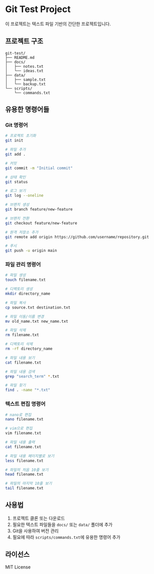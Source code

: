 # Git Test Project

이 프로젝트는 텍스트 파일 기반의 간단한 프로젝트입니다.

## 프로젝트 구조

```
git-test/
├── README.md
├── docs/
│   ├── notes.txt
│   └── ideas.txt
├── data/
│   ├── sample.txt
│   └── backup.txt
└── scripts/
    └── commands.txt
```

## 유용한 명령어들

### Git 명령어

```bash
# 프로젝트 초기화
git init

# 파일 추가
git add .

# 커밋
git commit -m "Initial commit"

# 상태 확인
git status

# 로그 보기
git log --oneline

# 브랜치 생성
git branch feature/new-feature

# 브랜치 전환
git checkout feature/new-feature

# 원격 저장소 추가
git remote add origin https://github.com/username/repository.git

# 푸시
git push -u origin main
```

### 파일 관리 명령어

```bash
# 파일 생성
touch filename.txt

# 디렉토리 생성
mkdir directory_name

# 파일 복사
cp source.txt destination.txt

# 파일 이동/이름 변경
mv old_name.txt new_name.txt

# 파일 삭제
rm filename.txt

# 디렉토리 삭제
rm -rf directory_name

# 파일 내용 보기
cat filename.txt

# 파일 내용 검색
grep "search_term" *.txt

# 파일 찾기
find . -name "*.txt"
```

### 텍스트 편집 명령어

```bash
# nano로 편집
nano filename.txt

# vim으로 편집
vim filename.txt

# 파일 내용 출력
cat filename.txt

# 파일 내용 페이지별로 보기
less filename.txt

# 파일의 처음 10줄 보기
head filename.txt

# 파일의 마지막 10줄 보기
tail filename.txt
```

## 사용법

1. 프로젝트 클론 또는 다운로드
2. 필요한 텍스트 파일들을 `docs/` 또는 `data/` 폴더에 추가
3. Git을 사용하여 버전 관리
4. 필요에 따라 `scripts/commands.txt`에 유용한 명령어 추가

## 라이선스

MIT License
